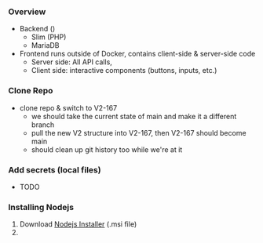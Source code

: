 ### Overview
- Backend ()
	- Slim (PHP)
	- MariaDB
- Frontend runs outside of Docker, contains client-side & server-side code
	- Server side: All API calls,  
	- Client side: interactive components (buttons, inputs, etc.)

### Clone Repo
- clone repo & switch to V2-167
	- we should take the current state of main and make it a different branch
	- pull the new V2 structure into V2-167, then V2-167 should become main
	- should clean up git history too while we're at it

### Add secrets (local files)
- TODO


### Installing Nodejs
1. Download [Nodejs Installer](https://nodejs.org/en/download) (.msi file)
2. 